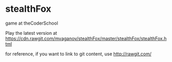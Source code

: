 stealthFox
==========

game at theCoderSchool

Play the latest version at https://cdn.rawgit.com/mvaganov/stealthFox/master/stealthFox/stealthFox.html

for reference, if you want to link to git content, use http://rawgit.com/
